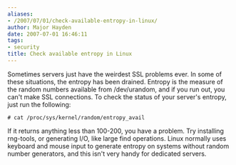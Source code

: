 ```yaml
---
aliases:
- /2007/07/01/check-available-entropy-in-linux/
author: Major Hayden
date: 2007-07-01 16:46:11
tags:
- security
title: Check available entropy in Linux
---
```


Sometimes servers just have the weirdest SSL problems ever. In some of these situations, the entropy has been drained. Entropy is the measure of the random numbers available from /dev/urandom, and if you run out, you can't make SSL connections. To check the status of your server's entropy, just run the following:

```text
# cat /proc/sys/kernel/random/entropy_avail
```

If it returns anything less than 100-200, you have a problem. Try installing rng-tools, or generating I/O, like large find operations. Linux normally uses keyboard and mouse input to generate entropy on systems without random number generators, and this isn't very handy for dedicated servers.